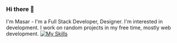 ### Hi there 👋

I'm Masar - I'm a Full Stack Developer, Designer. I'm interested in development. I work on random projects in my free time, mostly web development.
[![My Skills](https://skillicons.dev/icons?i=js,html,css)](https://skillicons.dev)
